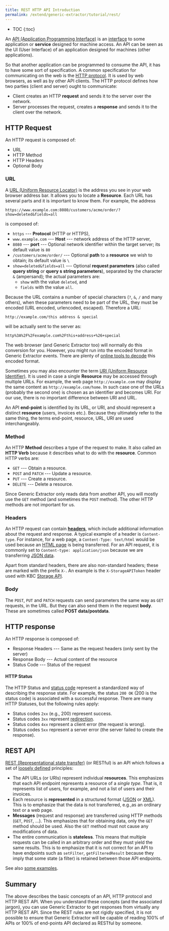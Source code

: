 ```yaml
---
title: REST HTTP API Introduction
permalink: /extend/generic-extractor/tutorial/rest/
---
```


* TOC
{:toc}

An [API (Application Programming Interface)](https://en.wikipedia.org/wiki/Application_programming_interface) is an [interface](https://en.wikipedia.org/wiki/Interface_(computing)) to some application or **service**
designed for machine access. An API can be seen as the UI (User Interface) of an application designed
for machines (other applications). 

So that another application can be programmed to consume the API, it has to have some sort of specification.
A common specification for communicating on the web is the [HTTP protocol](https://en.wikipedia.org/wiki/Hypertext_Transfer_Protocol). It is used by web browsers,
as well as by other API clients. The HTTP protocol defines how two parties (client and server) ought 
to communicate:

- Client creates an HTTP **request** and sends it to the server over the network.
- Server processes the request, creates a **response** and sends it to the client over the network.

## HTTP Request
An HTTP request is composed of:

- URL
- HTTP Method
- HTTP Headers
- Optional Body

### URL
A [URL (Uniform Resource Locator)](https://en.wikipedia.org/wiki/URL) is the address you see in your web browser address bar. 
It allows you to locate a **Resource**. Each URL has several parts and it is important to know them.
For example, the address

    https://www.example.com:8080/customers/acme/order/?show=deleted&fields=all

is composed of:

- `https` --- **Protocol** (HTTP or HTTPS),
- `www.example.com` --- **Host** --- network address of the HTTP server,
- `8080` --- **port** --- Optional network identifier within the target server; its default value is `80`
- `/customers/acme/order/` --- Optional **path** to a **resource** we wish to obtain; its default value is `\`
- `show=deleted&fields=all` --- Optional **request parameters** (also called **query string** or **query s
string parameters**), separated by the character `&` (ampersand); the actual parameters are:
    - `show` with the value `deleted`, and
    - `fields` with the value `all`.

Because the URL contains a number of special characters (`?`, `&`, `/` and many others), when these parameters
need to be part of the URL, they must be encoded (URL encoded, urlencoded, escaped). Therefore a URL:

    http://example.com/this address & special

will be actually sent to the server as:

    http%3A%2F%2Fexample.com%2Fthis+address+%26+special

The web browser (and Generic Extractor too) will normally do this conversion for you. However, you might run into
the encoded format in Generic Extractor events. There are plenty of [online tools to decode](https://urldecode.org/) 
this encoded format.

Sometimes you may also encounter the term [URI (Uniform Resource Identifier)](https://en.wikipedia.org/wiki/Uniform_Resource_Identifier). 
It is used in case 
a single **Resource** may be accessed through multiple URLs. For example, the web page `http://example.com` may
display the same content as `http://example.com/home`. In such case one of the URLs (probably the second one)
is chosen as an identifier and becomes URI. For our use, there is no important difference between URI and URL.

An API **end-point** is identified by its URL, or URI, and should represent a distinct **resource** (users, 
invoices etc.). Because they ultimately refer to the same thing, the terms end-point, resource, URL, URI are used 
interchangeably.

### Method
An HTTP **Method** describes a type of the request to make. It also called an **HTTP Verb** because it 
describes what to do with the **resource**. Common HTTP verbs are:

- `GET` --- Obtain a resource.
- `POST` and `PATCH` --- Update a resource.
- `PUT` --- Create a resource.
- `DELETE` --- Delete a resource.

Since Generic Extractor only reads data from another API, you will mostly use the `GET` method (and sometimes the 
`POST` method). The other HTTP methods are not important for us. 

### Headers
An HTTP request can contain [**headers**](https://en.wikipedia.org/wiki/List_of_HTTP_header_fields#Request_Headers), which include additional information about the request 
and response. A typical example of a header is `Content-type`. For instance, for a web page, a
`Content-Type: text/html` would be used because an [HTML page](https://en.wikipedia.org/wiki/HTML) is being transferred. For an API request, 
it is commonly set to `Content-type: application/json` because we are transferring [JSON data](http://www.json.org/). 

Apart from standard headers, there are also non-standard headers; these are marked with the prefix `X-`. An 
example is the `X-StorageAPIToken` header used with KBC [Storage API](/integrate/storage/api/).

### Body
The `POST`, `PUT` and `PATCH` requests can send parameters the same way as `GET` requests, in the URL. 
But they can also send them in the request **body**. These are sometimes called **POST data/postdata**.

## HTTP response
An HTTP response is composed of:

- Response Headers --- Same as the request headers (only sent by the server)
- Response Body --- Actual content of the resource
- Status Code --- Status of the request

#### HTTP Status
The HTTP Status and [status code](https://en.wikipedia.org/wiki/List_of_HTTP_status_codes) represent a standardized way of describing the response state. For example, 
the status `200 OK` (200 is the status code) is associated with a successful response. There are many 
HTTP Statuses, but the following rules apply:

- Status codes `2xx` (e.g., 200) represent success.
- Status codes `3xx` represent [redirection](https://en.wikipedia.org/wiki/URL_redirection).
- Status codes `4xx` represent a client error (the request is wrong).
- Status codes `5xx` represent a server error (the server failed to create the response).

## REST API
[REST (Representational state transfer)](http://www.restapitutorial.com/lessons/whatisrest.html) (or RESTful) is an API which follows a
set of [loosely defined](http://restcookbook.com/Miscellaneous/rest-and-http/) principles:

- The API URLs (or URIs) represent individual **resources**. This emphasizes that each API endpoint 
represents a resource of a *single type*. That is, it represents list of users, for example, and not a list of users
and their invoices.
- Each resource is **represented** in a structured format ([JSON](http://www.json.org/) or [XML](https://en.wikipedia.org/wiki/XML)). 
This is to emphasize that the data is not transferred, e.g.,as an ordinary text or a web page.
- **Messages** (request and response) are transferred using HTTP methods (`GET`, `POST`, ...). This
emphasizes that for obtaining data, only the `GET` method should be used. Also the `GET` method
must not cause any modifications of data.
- The entire communication is **stateless**. This means that multiple requests can be called in an
arbitrary order and they must yield the same results. This is to emphasize that it is not correct for
an API to have endpoints such as `setFilter`, `getFilteredResult` because they imply that some 
state (a filter) is retained between those API endpoints.

See also [some examples](https://spring.io/understanding/REST).

## Summary
The above describes the basic concepts of an API, HTTP protocol and HTTP REST API. When you 
understand these concepts (and the associated jargon), you can use Generic Extractor 
to get responses from virtually any HTTP REST API. Since the REST rules are not rigidly specified, it 
is not possible to ensure that Generic Extractor will be capable of reading 100% of APIs 
or 100% of end-points API declared as RESTful by someone.

